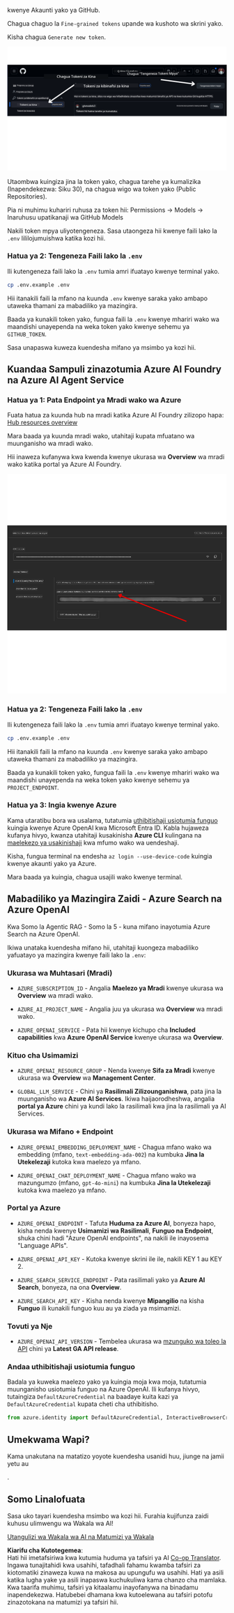 <!--
CO_OP_TRANSLATOR_METADATA:
{
  "original_hash": "76945069b52a49cd0432ae3e0b0ba22e",
  "translation_date": "2025-07-12T07:55:17+00:00",
  "source_file": "00-course-setup/README.md",
  "language_code": "sw"
}
-->
kwenye Akaunti yako ya GitHub.

Chagua chaguo la `Fine-grained tokens` upande wa kushoto wa skrini yako.

Kisha chagua `Generate new token`.

![Generate Token](../../../translated_images/generate-token.9748d7585dd004cb4119b5aac724baff49c3a85791701b5e8ba3274b037c5b66.sw.png)

Utaombwa kuingiza jina la token yako, chagua tarehe ya kumalizika (Inapendekezwa: Siku 30), na chagua wigo wa token yako (Public Repositories).

Pia ni muhimu kuhariri ruhusa za token hii: Permissions -> Models -> Inaruhusu upatikanaji wa GitHub Models

Nakili token mpya uliyotengeneza. Sasa utaongeza hii kwenye faili lako la `.env` lililojumuishwa katika kozi hii.

### Hatua ya 2: Tengeneza Faili lako la `.env`

Ili kutengeneza faili lako la `.env` tumia amri ifuatayo kwenye terminal yako.

```bash
cp .env.example .env
```

Hii itanakili faili la mfano na kuunda `.env` kwenye saraka yako ambapo utaweka thamani za mabadiliko ya mazingira.

Baada ya kunakili token yako, fungua faili la `.env` kwenye mhariri wako wa maandishi unayependa na weka token yako kwenye sehemu ya `GITHUB_TOKEN`.

Sasa unapaswa kuweza kuendesha mifano ya msimbo ya kozi hii.

## Kuandaa Sampuli zinazotumia Azure AI Foundry na Azure AI Agent Service

### Hatua ya 1: Pata Endpoint ya Mradi wako wa Azure

Fuata hatua za kuunda hub na mradi katika Azure AI Foundry zilizopo hapa: [Hub resources overview](https://learn.microsoft.com/en-us/azure/ai-foundry/concepts/ai-resources)

Mara baada ya kuunda mradi wako, utahitaji kupata mfuatano wa muunganisho wa mradi wako.

Hii inaweza kufanywa kwa kwenda kwenye ukurasa wa **Overview** wa mradi wako katika portal ya Azure AI Foundry.

![Project Connection String](../../../translated_images/project-endpoint.8cf04c9975bbfbf18f6447a599550edb052e52264fb7124d04a12e6175e330a5.sw.png)

### Hatua ya 2: Tengeneza Faili lako la `.env`

Ili kutengeneza faili lako la `.env` tumia amri ifuatayo kwenye terminal yako.

```bash
cp .env.example .env
```

Hii itanakili faili la mfano na kuunda `.env` kwenye saraka yako ambapo utaweka thamani za mabadiliko ya mazingira.

Baada ya kunakili token yako, fungua faili la `.env` kwenye mhariri wako wa maandishi unayependa na weka token yako kwenye sehemu ya `PROJECT_ENDPOINT`.

### Hatua ya 3: Ingia kwenye Azure

Kama utaratibu bora wa usalama, tutatumia [uthibitishaji usiotumia funguo](https://learn.microsoft.com/azure/developer/ai/keyless-connections?tabs=csharp%2Cazure-cli?WT.mc_id=academic-105485-koreyst) kuingia kwenye Azure OpenAI kwa Microsoft Entra ID. Kabla hujaweza kufanya hivyo, kwanza utahitaji kusakinisha **Azure CLI** kulingana na [maelekezo ya usakinishaji](https://learn.microsoft.com/cli/azure/install-azure-cli?WT.mc_id=academic-105485-koreyst) kwa mfumo wako wa uendeshaji.

Kisha, fungua terminal na endesha `az login --use-device-code` kuingia kwenye akaunti yako ya Azure.

Mara baada ya kuingia, chagua usajili wako kwenye terminal.

## Mabadiliko ya Mazingira Zaidi - Azure Search na Azure OpenAI

Kwa Somo la Agentic RAG - Somo la 5 - kuna mifano inayotumia Azure Search na Azure OpenAI.

Ikiwa unataka kuendesha mifano hii, utahitaji kuongeza mabadiliko yafuatayo ya mazingira kwenye faili lako la `.env`:

### Ukurasa wa Muhtasari (Mradi)

- `AZURE_SUBSCRIPTION_ID` - Angalia **Maelezo ya Mradi** kwenye ukurasa wa **Overview** wa mradi wako.

- `AZURE_AI_PROJECT_NAME` - Angalia juu ya ukurasa wa **Overview** wa mradi wako.

- `AZURE_OPENAI_SERVICE` - Pata hii kwenye kichupo cha **Included capabilities** kwa **Azure OpenAI Service** kwenye ukurasa wa **Overview**.

### Kituo cha Usimamizi

- `AZURE_OPENAI_RESOURCE_GROUP` - Nenda kwenye **Sifa za Mradi** kwenye ukurasa wa **Overview** wa **Management Center**.

- `GLOBAL_LLM_SERVICE` - Chini ya **Rasilimali Zilizounganishwa**, pata jina la muunganisho wa **Azure AI Services**. Ikiwa haijaorodheshwa, angalia **portal ya Azure** chini ya kundi lako la rasilimali kwa jina la rasilimali ya AI Services.

### Ukurasa wa Mifano + Endpoint

- `AZURE_OPENAI_EMBEDDING_DEPLOYMENT_NAME` - Chagua mfano wako wa embedding (mfano, `text-embedding-ada-002`) na kumbuka **Jina la Utekelezaji** kutoka kwa maelezo ya mfano.

- `AZURE_OPENAI_CHAT_DEPLOYMENT_NAME` - Chagua mfano wako wa mazungumzo (mfano, `gpt-4o-mini`) na kumbuka **Jina la Utekelezaji** kutoka kwa maelezo ya mfano.

### Portal ya Azure

- `AZURE_OPENAI_ENDPOINT` - Tafuta **Huduma za Azure AI**, bonyeza hapo, kisha nenda kwenye **Usimamizi wa Rasilimali**, **Funguo na Endpoint**, shuka chini hadi "Azure OpenAI endpoints", na nakili ile inayosema "Language APIs".

- `AZURE_OPENAI_API_KEY` - Kutoka kwenye skrini ile ile, nakili KEY 1 au KEY 2.

- `AZURE_SEARCH_SERVICE_ENDPOINT` - Pata rasilimali yako ya **Azure AI Search**, bonyeza, na ona **Overview**.

- `AZURE_SEARCH_API_KEY` - Kisha nenda kwenye **Mipangilio** na kisha **Funguo** ili kunakili funguo kuu au ya ziada ya msimamizi.

### Tovuti ya Nje

- `AZURE_OPENAI_API_VERSION` - Tembelea ukurasa wa [mzunguko wa toleo la API](https://learn.microsoft.com/en-us/azure/ai-services/openai/api-version-deprecation#latest-ga-api-release) chini ya **Latest GA API release**.

### Andaa uthibitishaji usiotumia funguo

Badala ya kuweka maelezo yako ya kuingia moja kwa moja, tutatumia muunganisho usiotumia funguo na Azure OpenAI. Ili kufanya hivyo, tutaingiza `DefaultAzureCredential` na baadaye kuita kazi ya `DefaultAzureCredential` kupata cheti cha uthibitisho.

```python
from azure.identity import DefaultAzureCredential, InteractiveBrowserCredential
```

## Umekwama Wapi?

Kama unakutana na matatizo yoyote kuendesha usanidi huu, jiunge na jamii yetu au

.

## Somo Linalofuata

Sasa uko tayari kuendesha msimbo wa kozi hii. Furahia kujifunza zaidi kuhusu ulimwengu wa Wakala wa AI!

[Utangulizi wa Wakala wa AI na Matumizi ya Wakala](../01-intro-to-ai-agents/README.md)

**Kiarifu cha Kutotegemea**:  
Hati hii imetafsiriwa kwa kutumia huduma ya tafsiri ya AI [Co-op Translator](https://github.com/Azure/co-op-translator). Ingawa tunajitahidi kwa usahihi, tafadhali fahamu kwamba tafsiri za kiotomatiki zinaweza kuwa na makosa au upungufu wa usahihi. Hati ya asili katika lugha yake ya asili inapaswa kuchukuliwa kama chanzo cha mamlaka. Kwa taarifa muhimu, tafsiri ya kitaalamu inayofanywa na binadamu inapendekezwa. Hatubebei dhamana kwa kutoelewana au tafsiri potofu zinazotokana na matumizi ya tafsiri hii.
